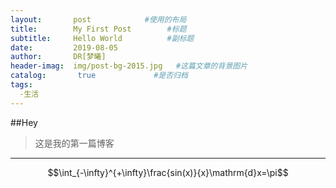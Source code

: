```yaml
---
layout:       post            #使用的布局
title:        My First Post        #标题
subtitle:     Hello World          #副标题
date:         2019-08-05
author:       DR[梦曦]
header-imag:  img/post-bg-2015.jpg   #这篇文章的背景图片
catalog:       true             #是否归档
tags:
  -生活
---
```



##Hey
>这是我的第一篇博客


--------------
$$\int_{-\infty}^{+\infty}\frac{sin(x)}{x}\mathrm{d}x=\pi$$
